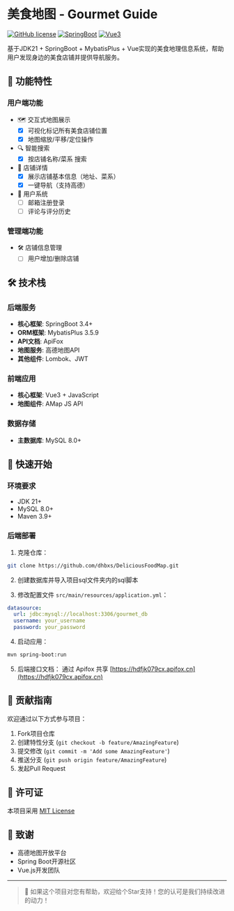 # 美食地图 - Gourmet Guide

[![GitHub license](https://img.shields.io/badge/license-MIT-blue.svg)](https://github.com/yourusername/gourmet-guide/blob/main/LICENSE)
[![SpringBoot](https://img.shields.io/badge/SpringBoot-3.4.1%2B-brightgreen)](https://spring.io/projects/spring-boot)
[![Vue3](https://img.shields.io/badge/Vue-3.x-brightgreen)](https://vuejs.org/)

基于JDK21 + SpringBoot + MybatisPlus + Vue实现的美食地理信息系统，帮助用户发现身边的美食店铺并提供导航服务。

## 📌 功能特性

### 用户端功能
- 🗺️ 交互式地图展示
   - [x] 可视化标记所有美食店铺位置
   - [x] 地图缩放/平移/定位操作
- 🔍 智能搜索
   - [x] 按店铺名称/菜系 搜索
- 📍 店铺详情
   - [x] 展示店铺基本信息（地址、菜系）
   - [x] 一键导航（支持高德）
- 🧑 用户系统
   - [ ] 邮箱注册登录
   - [ ] 评论与评分历史

### 管理端功能
- 🛠️ 店铺信息管理
  - [ ] 用户增加/删除店铺

## 🛠️ 技术栈

### 后端服务
- **核心框架**: SpringBoot 3.4+
- **ORM框架**: MybatisPlus 3.5.9
- **API文档**: ApiFox
- **地图服务**: 高德地图API
- **其他组件**: Lombok、JWT

### 前端应用
- **核心框架**: Vue3 + JavaScript
- **地图组件**: AMap JS API

### 数据存储
- **主数据库**: MySQL 8.0+

## 🚀 快速开始

### 环境要求
- JDK 21+
- MySQL 8.0+
- Maven 3.9+

### 后端部署
1. 克隆仓库：
```bash
git clone https://github.com/dhbxs/DeliciousFoodMap.git
```

2. 创建数据库并导入项目sql文件夹内的sql脚本

3. 修改配置文件 `src/main/resources/application.yml`：
```yaml
datasource:
  url: jdbc:mysql://localhost:3306/gourmet_db
  username: your_username
  password: your_password
```

4. 启动应用：
```bash
mvn spring-boot:run
```

5. 后端接口文档： 通过 Apifox 共享
 [https://hdfjk079cx.apifox.cn](https://hdfjk079cx.apifox.cn)

## 🤝 贡献指南
欢迎通过以下方式参与项目：
1. Fork项目仓库
2. 创建特性分支 (`git checkout -b feature/AmazingFeature`)
3. 提交修改 (`git commit -m 'Add some AmazingFeature'`)
4. 推送分支 (`git push origin feature/AmazingFeature`)
5. 发起Pull Request

## 📄 许可证
本项目采用 [MIT License](LICENSE)

## 🙏 致谢
- 高德地图开放平台
- Spring Boot开源社区
- Vue.js开发团队

---

> 🌟 如果这个项目对您有帮助，欢迎给个Star支持！您的认可是我们持续改进的动力！